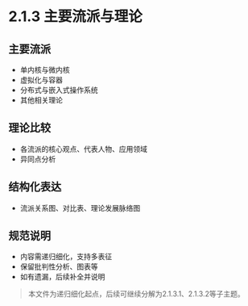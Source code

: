 # 2.1.3 主要流派与理论

## 主要流派

- 单内核与微内核
- 虚拟化与容器
- 分布式与嵌入式操作系统
- 其他相关理论

## 理论比较

- 各流派的核心观点、代表人物、应用领域
- 异同点分析

## 结构化表达

- 流派关系图、对比表、理论发展脉络图

## 规范说明

- 内容需递归细化，支持多表征
- 保留批判性分析、图表等
- 如有遗漏，后续补全并说明

> 本文件为递归细化起点，后续可继续分解为2.1.3.1、2.1.3.2等子主题。
